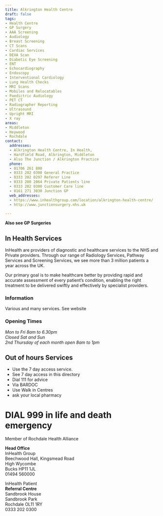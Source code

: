 ```yaml
---
title: Alkrington Health Centre
draft: false
tags:
- Health Centre
- GP Surgery
- AAA Screening
- Audiology
- Breast Screening
- CT Scans
- Cardiac Services
- DEXA Scan
- Diabetic Eye Screening
- ENT
- Echocardiography
- Endoscopy
- Interventional Cardiology
- Lung Health Checks
- MRI Scans
- Mobiles and Relocatables
- Paedictric Audiology
- PET CT
- Radiographer Reporting
- Ultrasound
- Upright MRI
- X ray
areas:
- Middleton
- Heywood
- Rochdale
contact:
  addresses:
  - Alkrington Health Centre, In Health,
  - Hardfield Road, Alkrington, Middleton   
  - Also The Junction / Alkrington Practice
  phone:
  - 01706 261 800
  - 0333 202 0300 General Practice
  - 0333 202 0297 Referer Line
  - 0333 200 2064 Private Patients line
  - 0333 202 0300 Customer Care line
  - 0161 271 3030 Junction GP
  web_addresses:
  - https://www.inhealthgroup.com/location/alkrington-health-centre/
  - http://www.junctionsurgery.nhs.uk
  
---
```


**Also see GP Surgeries**   

## In Health Services  

InHealth are providers of diagnostic and healthcare services to the NHS and Private providers.  Through our range of Radiology Services, Pathway Services and Screening Services, we see more than 3 million patients a year across the UK.

Our primary goal is to make healthcare better by providing rapid and accurate assessment of every patient’s condition, enabling the right treatment to be delivered swiftly and effectively by specialist providers.   

### Information
Various and many services. See website   

### Opening Times
*Mon to Fri 8am to 6.30pm*   
*Closed Sat and Sun*   
*2nd Thursday of each month open 8am to 1pm*  

## Out of hours Services   
- Use the 7 day access service.   
- See 7 day access in this directory   
- Dial 111 for advice   
- Via BARDOC   
- Use Walk in Centres   
- ask your local pharmacy   

# DIAL 999 in life and death emergency   

Member of Rochdale Health Alliance   

**Head Office**  
InHealth Group  
Beechwood Hall, Kingsmead Road  
High Wycombe  
Bucks  HP11 1JL  
01494 560000   

InHealth Patient   
**Referral Centre**  
Sandbrook House  
Sandbrook Park  
Rochdale   OL11 1RY  
0333 202 0300   

